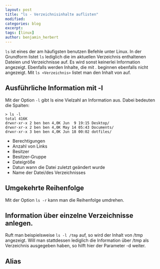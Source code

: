 ```yaml
---
layout: post
title: "ls - Verzeichnisinhalte auflisten"
modified:
categories: blog
excerpt:
tags: [linux]
author: benjamin_herbert
---
```


`ls` ist eines der am häufigsten benutzen Befehle unter Linux. In der Grundform
listet `ls` lediglich die im aktuellen Verzeichnis enthaltenen Dateien und Verzeichnisse auf.
Es wird sonst keinerlei Information angezeigt. Ebenfalls werden Inhalte, die mit *.* beginnen
ebenfalls nicht angezeigt. Mit `ls <Verzeichnis>` listet man den Inhalt von <Verzeichnis> auf.

## Ausführliche Information mit -l
Mit der Option `-l` gibt ls eine Vielzahl an Information aus. Dabei bedeuten die Spalten:

    > ls -l
    total 416K
    drwxr-xr-x 2 ben ben 4,0K Jun  9 19:15 Desktop/
    drwxr-xr-x 2 ben ben 4,0K May 14 05:43 Documents/
    drwxr-xr-x 3 ben ben 4,0K Jun 18 00:02 dotfiles/

* Berechtigungen
* Anzahl von Links
* Besitzer
* Besitzer-Gruppe
* Dateigröße
* Datun wann die Datei zuletzt geändert wurde
* Name der Datei/des Verzeichnisses

## Umgekehrte Reihenfolge

Mit der Option `ls -r` kann man die Reihenfolge umdrehen.

## Information über einzelne Verzeichnisse anlegen.
Ruft man beispielsweise `ls -l /tmp` auf, so wird der Inhalt von /tmp angezeigt.
Will man stattdessen lediglich die Information über /tmp als Verzeichnis ausgegeben haben, so hilft hier der Parameter -d weiter.


## Alias


